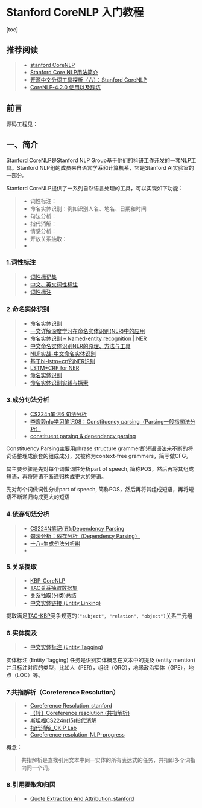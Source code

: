 # Stanford CoreNLP 入门教程

[toc]



## 推荐阅读

> - [stanford CoreNLP](https://stanfordnlp.github.io/CoreNLP/index.html)
> - [Stanford Core NLP用法简介](http://fancyerii.github.io/books/stanfordnlp/)
> - [开源中文分词工具探析（六）：Stanford CoreNLP](https://www.cnblogs.com/en-heng/p/8428504.html)
> - [CoreNLP-4.2.0 使用以及踩坑](https://blog.csdn.net/zyf2333/article/details/114366464)



## 前言

源码工程见：



## 一、简介

[Stanford CoreNLP](https://stanfordnlp.github.io/CoreNLP/index.html)是Stanford NLP Group基于他们的科研工作开发的一套NLP工具。Stanford NLP组的成员来自语言学系和计算机系，它是Stanford AI实验室的一部分。

Stanford CoreNLP提供了一系列自然语言处理的工具，可以实现如下功能：

> - 词性标注：
> - 命名实体识别：例如识别人名、地名、日期和时间
> - 句法分析：
> - 指代消解：
> - 情感分析：
> - 开放关系抽取：
> - 





### 1.词性标注

> - [词性标记集](https://www.ibm.com/docs/zh/wca/3.5.0?topic=analytics-part-speech-tag-sets)
> - [中文、英文词性标注](https://zhuanlan.zhihu.com/p/352068878)
> - [词性标注](https://chmx0929.gitbook.io/machine-learning/zi-ran-yu-yan-chu-li/zi-ran-yu-yan-chu-li/ci-xing-biao-zhu-yu-ming-ming-shi-ti-shi-bie)



### 2.命名实体识别

> - [命名实体识别](https://chmx0929.gitbook.io/machine-learning/zi-ran-yu-yan-chu-li/zi-ran-yu-yan-chu-li/ming-ming-shi-ti-shi-bie)
> - [一文详解深度学习在命名实体识别(NER)中的应用](https://www.jiqizhixin.com/articles/2018-08-31-2)
> - [命名实体识别 – Named-entity recognition | NER](https://easyai.tech/ai-definition/ner/)
> - [中文命名实体识别NER的原理、方法与工具](https://zhuanlan.zhihu.com/p/156914795)
> - [NLP实战-中文命名实体识别](https://zhuanlan.zhihu.com/p/61227299)
> - [基于bi-lstm+crf的NER识别](https://zhuanlan.zhihu.com/p/71225432)
> - [LSTM+CRF for NER](http://xtf615.com/2018/11/27/ner/)
> - [命名实体识别](https://www.aminer.org/research_report/5d1326f97fb2beaed5721b5b)
> - [命名实体识别实践与探索](https://github.com/wavewangyue/ner)





### 3.成分句法分析

> - [CS224n笔记6 句法分析](https://www.hankcs.com/nlp/cs224n-dependency-parsing.html)
> - [李宏毅nlp学习笔记08：Constituency parsing（Parsing一般指句法分析）](https://blog.csdn.net/weixin_42721412/article/details/109604323)
> - [constituent parsing & dependency parsing](https://zhuanlan.zhihu.com/p/31766972)



Constituency Parsing主要用phrase structure grammer即短语语法来不断的将词语整理成嵌套的组成成分，又被称为context-free grammers，简写做CFG。

其主要步骤是先对每个词做词性分析part of speech, 简称POS，然后再将其组成短语，再将短语不断递归构成更大的短语。



 先对每个词做词性分析part of speech, 简称POS，然后再将其组成短语，再将短语不断递归构成更大的短语







### 4.依存句法分析

> - [CS224N笔记(五):Dependency Parsing](https://zhuanlan.zhihu.com/p/66268929)
> - [句法分析：依存分析（Dependency Parsing）](https://blog.csdn.net/qq_27586341/article/details/110001823)
> - [十八-生成句法分析树](https://wohugb.github.io/chatbot/18.tree/)
> - 



### 5.关系提取

> - [KBP_CoreNLP](https://stanfordnlp.github.io/CoreNLP/kbp.html)
> - [TAC关系抽取数据集](https://www.moshangxingzou.com/index.php/2019/08/22/370/)
> - [关系抽取(分类)总结](https://shomy.top/2018/02/28/relation-extraction/)
> - [中文实体链接 (Entity Linking)](https://github.com/didi/ChineseNLP/blob/master/zh/docs/entity_linking.md)



提取满足[TAC-KBP](https://tac.nist.gov/2017/KBP/)竞争规范的`("subject", "relation", "object")`关系三元组



### 6.实体提及

> - [中文实体标注 (Entity Tagging)](https://github.com/didi/ChineseNLP/blob/master/zh/docs/entity_tagging.md)

实体标注 (Entity Tagging) 任务是识别实体概念在文本中的提及 (entity mention) 并且标注对应的类型，比如人（PER），组织（ORG），地缘政治实体（GPE），地点（LOC）等。



### 7.共指解析（Coreference Resolution）

> - [Coreference Resolution_stanford](https://nlp.stanford.edu/projects/coref.shtml)
> - [【转】Coreference resolution (共指解析)](http://www.iamzxs.com/2018/08/07/%E3%80%90%E8%BD%AC%E3%80%91coreference-resolution-%E5%85%B1%E6%8C%87%E8%A7%A3%E6%9E%90/)
> - [斯坦福CS224n(15)指代消解](https://zhuanlan.zhihu.com/p/53550123)
> - [指代消解_CKIP Lab](https://ckip.iis.sinica.edu.tw/project/coref)
> - [Coreference resolution_NLP-progress](http://nlpprogress.com/english/coreference_resolution.html)

概念：

> 共指解析是查找引用文本中同一实体的所有表达式的任务，共指即多个词指向同一个词。



### 8.引用提取和归因

> - [Quote Extraction And Attribution_stanford](https://stanfordnlp.github.io/CoreNLP/quote.html)













